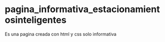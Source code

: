 # pagina_informativa_estacionamientosinteligentes
Es una pagina creada con html y css solo informativa

